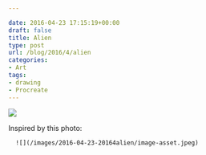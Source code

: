 ```yaml
---

date: 2016-04-23 17:15:19+00:00
draft: false
title: Alien
type: post
url: /blog/2016/4/alien
categories:
- Art
tags:
- drawing
- Procreate
---
```


![](/images/2016-04-23-20164alien/image-asset.jpeg)

  



Inspired by this photo:


  
      ![](/images/2016-04-23-20164alien/image-asset.jpeg)

